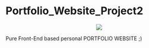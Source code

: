 # Portfolio_Website_Project2

<p align="center">
  <img src="w3.jpg.png" />
</p>
Pure Front-End based personal PORTFOLIO WEBSITE ;)

